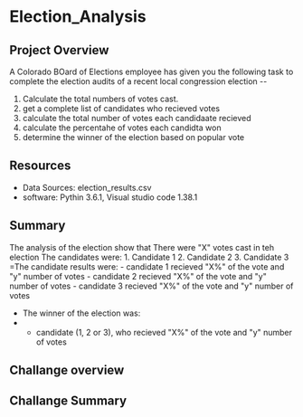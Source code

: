 # Election_Analysis

## Project Overview
  A Colorado BOard of Elections employee has given you the following task to complete the election audits of a recent local congression election -- 
  
  1. Calculate the total numbers of votes cast. 
  2. get a complete list of candidates who recieved votes 
  3. calculate the total number of votes each candidaate recieved 
  4. calculate the percentahe of votes each candidta won
  5. determine the winner of the election based on popular vote

## Resources 
- Data Sources: election_results.csv
- software: Pythin 3.6.1, Visual studio code 1.38.1

## Summary
  The analysis of the election show that 
    There were "X" votes cast in teh election 
    The candidates were:
      1. Candidate 1 
      2. Candidate 2 
      3. Candidate 3
  =The candidate results were:
    - candidate 1 recieved "X%" of the vote and "y" number of votes
    - candidate 2 recieved "X%" of the vote and "y" number of votes
    - candidate 3 recieved "X%" of the vote and "y" number of votes
  - The winner of the election was:
  -    - candidate (1, 2 or 3), who recieved "X%" of the vote and "y" number of votes

## Challange overview

## Challange Summary 
